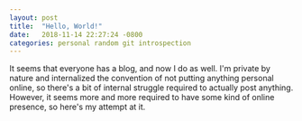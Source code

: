 ```yaml
---
layout: post
title:  "Hello, World!"
date:   2018-11-14 22:27:24 -0800
categories: personal random git introspection
---
```


It seems that everyone has a blog, and now I do as well.  I'm private by
nature and internalized the convention of not putting anything personal
online, so there's a bit of internal struggle required to actually
post anything.  However, it seems more and more required to have some
kind of online presence, so here's my attempt at it.
